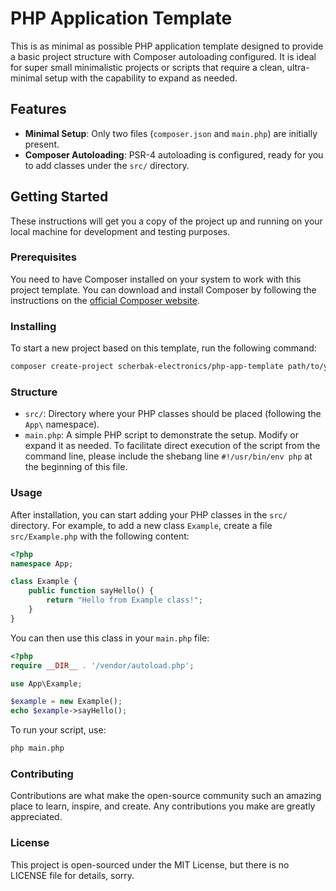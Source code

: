# PHP Application Template

This is as minimal as possible PHP application template designed to provide a basic project structure with Composer autoloading configured. It is ideal for super small minimalistic projects or scripts that require a clean, ultra-minimal setup with the capability to expand as needed.

## Features

- **Minimal Setup**: Only two files (`composer.json` and `main.php`) are initially present.
- **Composer Autoloading**: PSR-4 autoloading is configured, ready for you to add classes under the `src/` directory.

## Getting Started

These instructions will get you a copy of the project up and running on your local machine for development and testing purposes.

### Prerequisites

You need to have Composer installed on your system to work with this project template. You can download and install Composer by following the instructions on the [official Composer website](https://getcomposer.org/download/).

### Installing

To start a new project based on this template, run the following command:

```bash
composer create-project scherbak-electronics/php-app-template path/to/your-new-project
```

### Structure
- `src/`: Directory where your PHP classes should be placed (following the `App\` namespace).
- `main.php`: A simple PHP script to demonstrate the setup. Modify or expand it as needed. To facilitate direct execution of the script from the command line, please include the shebang line `#!/usr/bin/env php` at the beginning of this file.
### Usage
After installation, you can start adding your PHP classes in the `src/` directory. For example, to add a new class `Example`, create a file `src/Example.php` with the following content:

```php
<?php
namespace App;

class Example {
    public function sayHello() {
        return "Hello from Example class!";
    }
}
```

You can then use this class in your `main.php` file:

```php
<?php
require __DIR__ . '/vendor/autoload.php';

use App\Example;

$example = new Example();
echo $example->sayHello();
```

To run your script, use:

```bash
php main.php
```

### Contributing
Contributions are what make the open-source community such an amazing place to learn, inspire, and create. Any contributions you make are greatly appreciated.

### License
This project is open-sourced under the MIT License, but there is no LICENSE file for details, sorry.

